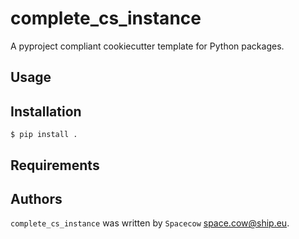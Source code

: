 # complete_cs_instance

A pyproject compliant cookiecutter template for Python packages.

## Usage

## Installation

```shell
$ pip install .
```

## Requirements

## Authors

``complete_cs_instance`` was written by ``Spacecow`` <space.cow@ship.eu>.
